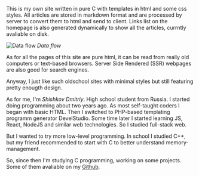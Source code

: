 This is my own site written in pure C with templates in html and some css styles. All articles are stored in markdown format and are processed by server to convert them to html and send to client. Links list on the homepage is also generated dynamically to show all the articles, currntly avaliable on disk.

![Data flow](/articles/My_first_article_on_this_site/P5RIaj.png)
*Data flow*

As for all the pages of this site are pure html, it can be read from really old computers or text-based browsers. Server Side Rendered (SSR) webpages are also good for search engines.

Anyway, I just like such oldschool sites with minimal styles but still featuring pretty enougth design.

As for me, I'm *Shishkov Dmitriy*. High school student from Russia. I started doing programming about two years ago. As most self-taught coders I began with basic HTML. Then I switched to PHP-based templating programm generator DevelStudio. Some time later I started learning JS, React, NodeJS and similar web technologies. So I studied full-stack web.

But I wanted to try more low-level programming. In school I studied C++, but my friend recommended to start with C to better understand memory-management.

So, since then I'm studying C programming, working on some projects. Some of them avaliable on my [Github](https://github.com/Dm1tr1y147).